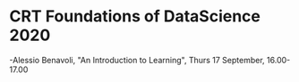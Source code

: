 # CRT Foundations of DataScience 2020
-Alessio Benavoli, "An Introduction to Learning", Thurs 17 September, 16.00-17.00

